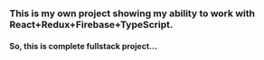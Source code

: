 ### This is my own project showing my ability to work with **React+Redux+Firebase+TypeScript**.

#### So, this is complete fullstack project...
